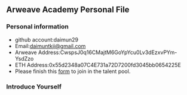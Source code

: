 ## Arweave Academy Personal File

### Personal information

- github account:daimun29
- Email:daimuntkji@gmail.com
- Arweave Address:CwspsJ0q16CMajtM6GoYpYcu0Lv3dEzxvPYm-YsdZzo
- ETH Address:0x55d2348a07C4E731a72D7200fd3045bb0654225E
- Please finish this [form](https://docs.google.com/forms/d/e/1FAIpQLSfWA5fIIcBgmRppm3jNz5vmf9Mai_QMVil-2pO4r7YKn_Zhtw/viewform?usp=sf_link) to join in the talent pool.

### Introduce Yourself
